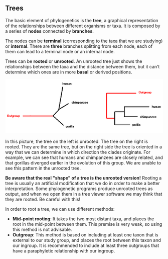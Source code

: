 ## Trees

The basic element of phylogenetics is the **tree**, a graphical representation of the relationships between different organisms or taxa. It is composed by a series of **nodes** connected by **branches**.

The nodes can be **terminal** (corresponding to the taxa that we are studying) or **internal**. There are **three** branches splitting from each node, each of them can lead to a terminal node or an internal node.

Trees can be **rooted** or **unrooted**. An unrooted tree just shows the relationships between the taxa and the distance between them, but it can’t determine which ones are in more **basal** or derived positions.

![Trees](01-Tree_rooted_vs_unrooted.png)

In this picture, the tree on the left is unrooted. The tree on the right is rooted. They are the same tree, but on the right side the tree is oriented in a way that we can determine in which direction the clades originate. For example, we can see that humans and chimpanzees are closely related, and that gorillas diverged earlier in the evolution of this group. We are unable to see this pattern in the unrooted tree.

**Be aware that the real "shape" of a tree is the unrooted version!** Rooting a tree is usually an artificial modification that we do in order to make a better interpretation. Some phylogenetic programs produce unrooted trees as output, and when we open them in a tree viewer software we may think that they are rooted. Be careful with this!

In order to root a tree, we can use different methods:

- **Mid-point rooting**: It takes the two most distant taxa, and places the root in the mid-point between them. This premise is very weak, so using this method is not advisable.
- **Outgroup**: This method is based on including at least one taxon that is external to our study group, and places the root between this taxon and our ingroup. It is recommended to include at least three outgroups that have a paraphyletic relationship with our ingroup.

